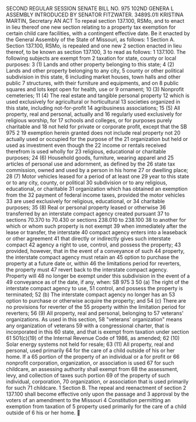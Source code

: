 SECOND REGULAR SESSION
SENATE BILL NO. 975
102ND GENERA L ASSEMBLY
INTRODUCED BY SENATOR FITZWATER.
3489S.01I KRISTINA MARTIN, Secretary
AN ACT
To repeal section 137.100, RSMo, and to enact in lieu thereof one new section relating to a property
tax exemption for certain child care facilities, with a contingent effective date.
Be it enacted by the General Assembly of the State of Missouri, as follows:
1 Section A. Section 137.100, RSMo, is repealed and one new
2 section enacted in lieu thereof, to be known as section 137.100,
3 to read as follows:
1 137.100. The following subjects are exempt from
2 taxation for state, county or local purposes:
3 (1) Lands and other property belonging to this state;
4 (2) Lands and other property belonging to any city,
5 county or other political subdivision in this state,
6 including market houses, town halls and other public
7 structures, with their furniture and equipments, and on
8 public squares and lots kept open for health, use or
9 ornament;
10 (3) Nonprofit cemeteries;
11 (4) The real estate and tangible personal property
12 which is used exclusively for agricultural or horticultural
13 societies organized in this state, including not-for-profit
14 agribusiness associations;
15 (5) All property, real and personal, actually and
16 regularly used exclusively for religious worship, for
17 schools and colleges, or for purposes purely charitable and
18 not held for private or corporate profit, except that the
SB 975 2
19 exemption herein granted does not include real property not
20 actually used or occupied for the purpose of the
21 organization but held or used as investment even though the
22 income or rentals received therefrom is used wholly for
23 religious, educational or charitable purposes;
24 (6) Household goods, furniture, wearing apparel and
25 articles of personal use and adornment, as defined by the
26 state tax commission, owned and used by a person in his home
27 or dwelling place;
28 (7) Motor vehicles leased for a period of at least one
29 year to this state or to any city, county, or political
30 subdivision or to any religious, educational, or charitable
31 organization which has obtained an exemption from the
32 payment of federal income taxes, provided the motor vehicles
33 are used exclusively for religious, educational, or
34 charitable purposes;
35 (8) Real or personal property leased or otherwise
36 transferred by an interstate compact agency created pursuant
37 to sections 70.370 to 70.430 or sections 238.010 to 238.100
38 to another for which or whom such property is not exempt
39 when immediately after the lease or transfer, the interstate
40 compact agency enters into a leaseback or other agreement
41 that directly or indirectly gives such interstate compact
42 agency a right to use, control, and possess the property;
43 provided, however, that in the event of a conveyance of such
44 property, the interstate compact agency must retain an
45 option to purchase the property at a future date or, within
46 the limitations period for reverters, the property must
47 revert back to the interstate compact agency. Property will
48 no longer be exempt under this subdivision in the event of a
49 conveyance as of the date, if any, when:
SB 975 3
50 (a) The right of the interstate compact agency to use,
51 control, and possess the property is terminated;
52 (b) The interstate compact agency no longer has an
53 option to purchase or otherwise acquire the property; and
54 (c) There are no provisions for reverter of the
55 property within the limitation period for reverters;
56 (9) All property, real and personal, belonging to
57 veterans' organizations. As used in this section,
58 "veterans' organization" means any organization of veterans
59 with a congressional charter, that is incorporated in this
60 state, and that is exempt from taxation under section
61 501(c)(19) of the Internal Revenue Code of 1986, as amended;
62 (10) Solar energy systems not held for resale;
63 (11) All property, real and personal, used primarily
64 for the care of a child outside of his or her home. If a
65 portion of the property of an individual or a for profit or
66 nonprofit corporation, organization, or association is used
67 for such childcare, an assessing authority shall exempt from
68 the assessment, levy, and collection of taxes such portion
69 of the property of such individual, corporation,
70 organization, or association that is used primarily for such
71 childcare.
1 Section B. The repeal and reenactment of section
2 137.100 shall become effective only upon the passage and
3 approval by the voters of an amendment to the Missouri
4 Constitution permitting an exemption from taxation of
5 property used primarily for the care of a child outside of
6 his or her home.
